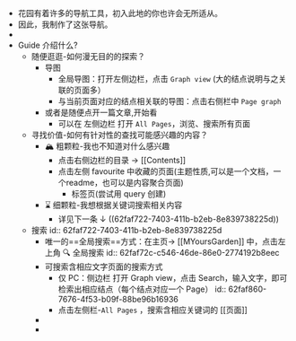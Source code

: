 - 花园有着许多的导航工具，初入此地的你也许会无所适从。
- 因此，我制作了这张导航。
-
- Guide 介绍什么?
	- 随便逛逛-如何漫无目的的探索？
		- 导图
			- 全局导图：打开左侧边栏，点击 `Graph view` (大的结点说明与之关联的页面多）
			- 与当前页面对应的结点相关联的导图：点击右侧栏中 `Page graph`
		- 或者是随便点开一篇文章,开始看
			- 可以在 左侧边栏 打开 `All Pages`，浏览、搜索所有页面
	- 寻找价值-如何有针对性的查找可能感兴趣的内容？
		- 🏔️ 粗颗粒-我也不知道对什么感兴趣
			- 点击右侧边栏的目录 →  [[Contents]]
			- 点击左侧 favourite 中收藏的页面(主题性质,可以是一个文档，一个readme，也可以是内容聚合页面)
				- 标签页(尝试用 query 创建)
		- ⌛ 细颗粒-我想根据关键词搜索相关内容
			- 详见下一条 ↓ ((62faf722-7403-411b-b2eb-8e839738225d))
	- 搜索
	  id:: 62faf722-7403-411b-b2eb-8e839738225d
		- 唯一的==全局搜索==方式：在主页→ [[MYoursGarden]] 中，点击左上角 🔍 全局搜索
		  id:: 62faf72c-c546-46de-86e0-2774192b8eec
		- 可搜索含相应文字页面的搜索方式
			- 仅 PC：侧边栏 打开 Graph view，点击 Search，输入文字，即可检索出相应结点（每个结点对应一个 Page）
			  id:: 62faf860-7676-4f53-b09f-88be96b16936
			- 点击左侧栏-`All Pages` ，搜索含相应关键词的 [[页面]]
		-
		-